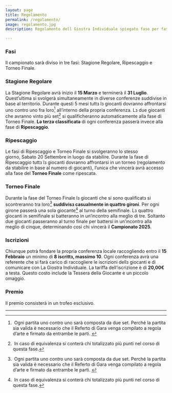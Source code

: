 ```yaml
---
layout: page
title: Regolamento
permalink: /regolamento/
image: regolamento.jpg
description: Regolamento dell Giostra Individuale spiegato fase per fase.

---
```


### Fasi
Il campionato sarà diviso in tre fasi: Stagione Regolare, Ripescaggio e Torneo Finale.

### Stagione Regolare
La Stagione Regolare avrà inizio il **15 Marzo** e terminerà il **31 Luglio**.
Quest’ultima si svolgerà simultaneamente in diverse conferenze suddivise in base al territorio.
Durante questi 5 mesi tuttз lз giocanti dovranno affrontarsi uno contro uno fra loro[^1] all’interno della propria conferenza.
Lз due giocanti che avranno vinto più set[^2] si qualificheranno automaticamente alla fase di Torneo Finale.
**Lǝ terzǝ classificatǝ** di ogni conferenza passerà invece alla fase di **Ripescaggio**.

### Ripescaggio
Le fasi di Ripescaggio e Torneo Finale si svolgeranno lo stesso giorno, Sabato 20 Settembre in luogo da stabilire.
Durante la fase di Ripescaggio tuttз lз giocanti dovranno affrontarsi in un torneo (regolamento da stabilire in base al numero di giocanti), l’unicǝ che vincerà avrà accesso alla fase del **Torneo Finale** come ripescatǝ.


### Torneo Finale
Durante la fase del Torneo Finale lз giocanti che si sono qualificatз si scontreranno tra loro[^1] **suddivisз casualmente in quattro gironi**. Per ogni girone passerà unǝ solǝ giocante[^2] al turno della semifinale. Lз quattro giocanti in semifinale si batteranno in un’incontro alla meglio di tre. Soltanto due giocanti passeranno al turno finale per battersi in un’incontro alla meglio di cinque, determinando così chi vincerà il **Campionato 2025**.

### Iscrizioni
Chiunque potrà fondare la propria conferenza locale raccogliendo entro il **15 Febbraio** un minimo di **8 iscrittз, massimo 10**. Ogni conferenza avrà unə referente che si farà carico di raccogliere le iscrizioni dellз giocanti e di comunicare con La Giostra Individuale. La tariffa dell’iscrizione è di **20,00€** a testa. Questo costo include la Tessera dellə Giocante e un piccolo omaggio.

### Premio
Il premio consisterà in un trofeo esclusivo.

--- 

[^1]:⁠ ⁠Ogni partita uno contro uno sarà composta da due set. Perché la partita sia valida è necessario che il Referto di Gara venga compilato a regola d’arte e firmato da entrambe le parti. 

[^2]:⁠ ⁠In caso di equivalenza si conterà chi totalizzato più punti nel corso di questa fase.